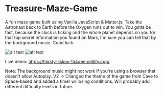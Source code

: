 # Treasure-Maze-Game
A fun maze game built using Vanilla JavaScript &amp; Matter.js. Take the Astronaut back to Earth before the Oxygen runs out to win. You gotta be fast, because the clock is ticking and the whole planet depends on you for that top secret information you found on Mars, I'm sure you can tell that by the background music. Good luck.

![alt text](https://i.imgur.com/rx7eCQv.jpg)
![alt text](https://i.imgur.com/MGF8Cab.jpg)


Live demo: https://thirsty-liskov-154dee.netlify.app/

Note: The background music might not work if you're using a browser that doesn't allow Autoplay.
V2 -> Changed the theme of the game from Cave to Space-based and added a timer w/ losing conditions. Will probably add different difficulty levels in future.
